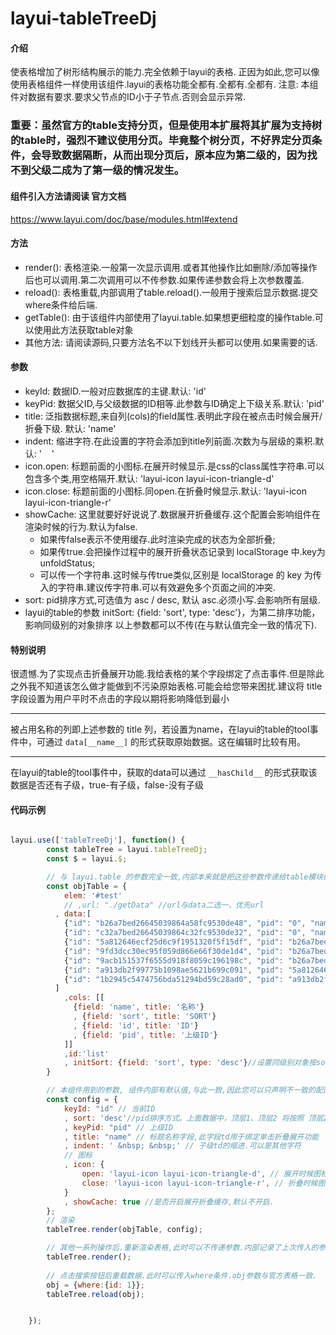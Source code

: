 # layui-tableTreeDj

#### 介绍
使表格增加了树形结构展示的能力.完全依赖于layui的表格.
正因为如此,您可以像使用表格组件一样使用该组件.layui的表格功能全都有.全都有.全都有.
注意: 本组件对数据有要求.要求父节点的ID小于子节点.否则会显示异常.

### 重要：虽然官方的table支持分页，但是使用本扩展将其扩展为支持树的table时，强烈不建议使用分页。毕竟整个树分页，不好界定分页条件，会导致数据隔断，从而出现分页后，原本应为第二级的，因为找不到父级二成为了第一级的情况发生。

#### 组件引入方法请阅读 官方文档
https://www.layui.com/doc/base/modules.html#extend

#### 方法
* render(): 表格渲染.一般第一次显示调用.或者其他操作比如删除/添加等操作后也可以调用.第二次调用可以不传参数.如果传递参数会将上次参数覆盖.
* reload(): 表格重载,内部调用了table.reload().一般用于搜索后显示数据.提交where条件给后端.
* getTable(): 由于该组件内部使用了layui.table.如果想更细粒度的操作table.可以使用此方法获取table对象
* 其他方法: 请阅读源码,只要方法名不以下划线开头都可以使用.如果需要的话.


#### 参数
* keyId: 数据ID.一般对应数据库的主键.默认: 'id'
* keyPid: 数据父ID,与父级数据的ID相等.此参数与ID确定上下级关系.默认: 'pid'
* title: 泛指数据标题,来自列(cols)的field属性.表明此字段在被点击时候会展开/折叠下级. 默认: 'name'
* indent: 缩进字符.在此设置的字符会添加到title列前面.次数为与层级的乘积.默认: ' &nbsp; &nbsp;'
* icon.open: 标题前面的小图标.在展开时候显示.是css的class属性字符串.可以包含多个类,用空格隔开.默认: 'layui-icon layui-icon-triangle-d'
* icon.close: 标题前面的小图标.同open.在折叠时候显示.默认: 'layui-icon layui-icon-triangle-r'
* showCache: 这里就要好好说说了.数据展开折叠缓存.这个配置会影响组件在渲染时候的行为.默认为false.
    - 如果传false表示不使用缓存.此时渲染完成的状态为全部折叠; 
    - 如果传true.会把操作过程中的展开折叠状态记录到 localStorage 中.key为 unfoldStatus; 
    - 可以传一个字符串.这时候与传true类似,区别是 localStorage 的 key 为传入的字符串.建议传字符串.可以有效避免多个页面之间的冲突.
* sort: pid排序方式,可选值为 asc / desc, 默认 asc.必须小写.会影响所有层级.
* layui的table的参数 initSort: {field: 'sort', type: 'desc'}，为第二排序功能，影响同级别的对象排序
以上参数都可以不传(在与默认值完全一致的情况下).

#### 特别说明
很遗憾.为了实现点击折叠展开功能.我给表格的某个字段绑定了点击事件.但是除此之外我不知道该怎么做才能做到不污染原始表格.可能会给您带来困扰.建议将 title 字段设置为用户平时不点击的字段以期将影响降低到最小

---

被占用名称的列即上述参数的 title 列，若设置为name，在layui的table的tool事件中，可通过 `data[__name__]` 的形式获取原始数据。这在编辑时比较有用。

---

在layui的table的tool事件中，获取的data可以通过 `__hasChild__` 的形式获取该数据是否还有子级，true-有子级，false-没有子级


#### 代码示例
```javascript

layui.use(['tableTreeDj'], function() {
        const tableTree = layui.tableTreeDj;
        const $ = layui.$;

        // 与 layui.table 的参数完全一致,内部本来就是把这些参数传递给table模块的
        const objTable = {
            elem: '#test'
            // ,url: "./getData" //url与data二选一，优先url
          , data:[
            {"id": "b26a7bed26645039864a58fc9530de48", "pid": "0", "name": "顶层1",open:true},//参数open=true表示此节点默认展开
            {"id": "c32a7bed26645039864c32fc9530de32", "pid": "0", "name": "顶层2"},
            {"id": "5a812646ecf25d6c9f1951320f5f15df", "pid": "b26a7bed26645039864a58fc9530de48", "name": "第一层aaa",sort:5},
            {"id": "9fd3dcc30ec95f059d866e66f30de1d4", "pid": "b26a7bed26645039864a58fc9530de48", "name": "第一层000",sort:20},
            {"id": "9acb151537f6555d918f8059c196198c", "pid": "b26a7bed26645039864a58fc9530de48", "name": "第一层bbb",sort:3},
            {"id": "a913db2f99775b1098ae5621b699c091", "pid": "5a812646ecf25d6c9f1951320f5f15df", "name": "aaa111",sort:4},
            {"id": "1b2945c5474756bda51294bd59c28ad0", "pid": "a913db2f99775b1098ae5621b699c091", "name": "a10",sort:10}
          ]
            ,cols: [[
              {field: 'name', title: '名称'}
              , {field: 'sort', title: 'SORT'}
              , {field: 'id', title: 'ID'}
              , {field: 'pid', title: '上级ID'}
            ]]
            ,id:'list'
            , initSort: {field: 'sort', type: 'desc'}//设置同级别对象按sort值排序，优先级高于下面的config.sort。上面数据中，第一层aaa、第一层000、第一层bbb 将按照 第一层000、第一层aaa、第一层bbb 的顺序展示
        }

        // 本组件用到的参数, 组件内部有默认值,与此一致,因此您可以只声明不一致的配置项
        const config = {
            keyId: "id" // 当前ID
            , sort: 'desc'//pid排序方式。上面数据中，顶层1、顶层2 将按照 顶层2、顶层1 的顺序展示
            , keyPid: "pid" // 上级ID
            , title: "name" // 标题名称字段,此字段td用于绑定单击折叠展开功能
            , indent: ' &nbsp; &nbsp;' // 子级td的缩进.可以是其他字符
            // 图标
            , icon: {
                open: 'layui-icon layui-icon-triangle-d', // 展开时候图标
                close: 'layui-icon layui-icon-triangle-r', // 折叠时候图标
            }
            , showCache: true //是否开启展开折叠缓存,默认不开启.
        };
        // 渲染 
        tableTree.render(objTable, config);

        // 其他一系列操作后.重新渲染表格,此时可以不传递参数.内部记录了上次传入的参数.
        tableTree.render();
        
        // 点击搜索按钮后重载数据.此时可以传入where条件.obj参数与官方表格一致.
        obj = {where:{id: 1}};
        tableTree.reload(obj);


    });
```
